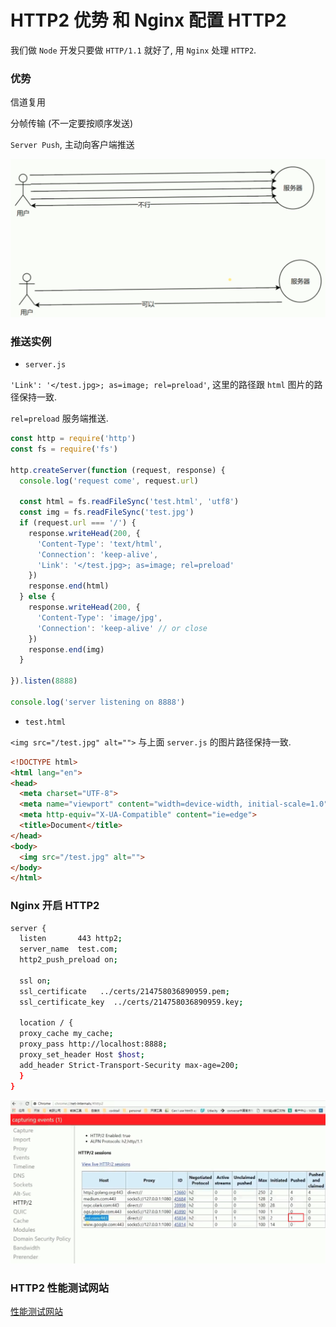 # HTTP2 优势 和 Nginx 配置 HTTP2

我们做 `Node` 开发只要做 `HTTP/1.1` 就好了, 用 `Nginx` 处理 `HTTP2`.

### 优势

信道复用

分帧传输 (不一定要按顺序发送)

`Server Push`, 主动向客户端推送

![](./media/http2.png)

### 推送实例

- `server.js`

`'Link': '</test.jpg>; as=image; rel=preload'`, 这里的路径跟 `html` 图片的路径保持一致.

`rel=preload` 服务端推送.

```js
const http = require('http')
const fs = require('fs')

http.createServer(function (request, response) {
  console.log('request come', request.url)

  const html = fs.readFileSync('test.html', 'utf8')
  const img = fs.readFileSync('test.jpg')
  if (request.url === '/') {
    response.writeHead(200, {
      'Content-Type': 'text/html',
      'Connection': 'keep-alive',
      'Link': '</test.jpg>; as=image; rel=preload'
    })
    response.end(html)
  } else {
    response.writeHead(200, {
      'Content-Type': 'image/jpg',
      'Connection': 'keep-alive' // or close
    })
    response.end(img)
  }

}).listen(8888)

console.log('server listening on 8888')
```

- `test.html`

`<img src="/test.jpg" alt="">` 与上面 `server.js` 的图片路径保持一致.

```html
<!DOCTYPE html>
<html lang="en">
<head>
  <meta charset="UTF-8">
  <meta name="viewport" content="width=device-width, initial-scale=1.0">
  <meta http-equiv="X-UA-Compatible" content="ie=edge">
  <title>Document</title>
</head>
<body>
  <img src="/test.jpg" alt="">
</body>
</html>
```

### Nginx 开启 HTTP2

```bash
server {
  listen       443 http2;
  server_name  test.com;
  http2_push_preload on;

  ssl on;
  ssl_certificate   ../certs/214758036890959.pem;
  ssl_certificate_key  ../certs/214758036890959.key;

  location / {
  proxy_cache my_cache;
  proxy_pass http://localhost:8888;
  proxy_set_header Host $host;
  add_header Strict-Transport-Security max-age=200;
  }
}
```

![](./media/http2-push.png)

### HTTP2 性能测试网站

[性能测试网站](https://http2.akamai.com/demo/http2-lab.html)